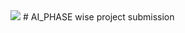<img src="https://kriyatec.com/wp-content/uploads/2020/05/chatbot2.jpeg" >
#  AI_PHASE wise project submission


